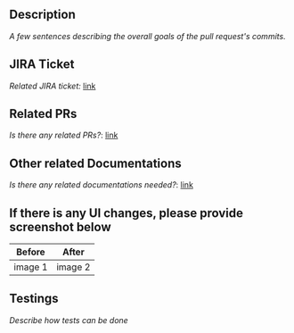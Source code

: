 ## Description
_A few sentences describing the overall goals of the pull request's commits._

## JIRA Ticket
_Related JIRA ticket:_ [link]()

## Related PRs
_Is there any related PRs?_: [link]()

## Other related Documentations
_Is there any related documentations needed?_: [link]()

## If there is any UI changes, please provide screenshot below
Before | After
-------|------
image 1| image 2

## Testings
_Describe how tests can be done_
